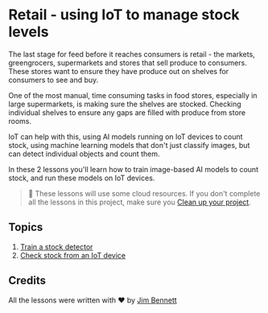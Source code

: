 # Retail - using IoT to manage stock levels

The last stage for feed before it reaches consumers is retail - the markets, greengrocers, supermarkets and stores that sell produce to consumers. These stores want to ensure they have produce out on shelves for consumers to see and buy.

One of the most manual, time consuming tasks in food stores, especially in large supermarkets, is making sure the shelves are stocked. Checking individual shelves to ensure any gaps are filled with produce from store rooms.

IoT can help with this, using AI models running on IoT devices to count stock, using machine learning models that don't just classify images, but can detect individual objects and count them.

In these 2 lessons you'll learn how to train image-based AI models to count stock, and run these models on IoT devices.

> 💁 These lessons will use some cloud resources. If you don't complete all the lessons in this project, make sure you [Clean up your project](../clean-up.md).

## Topics

1. [Train a stock detector](./lessons/1-train-stock-detector/README.md)
1. [Check stock from an IoT device](./lessons/2-check-stock-device/README.md)

## Credits

All the lessons were written with ♥️ by [Jim Bennett](https://GitHub.com/JimBobBennett)
